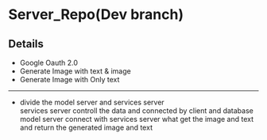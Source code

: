 # Server_Repo(Dev branch)

## Details
- Google Oauth 2.0
- Generate Image with text & image
- Generate Image with Only text

---
- divide the model server and services server  
services server controll the data and connected by client and database  
model server connect with services server what get the image and text and return the generated image and text